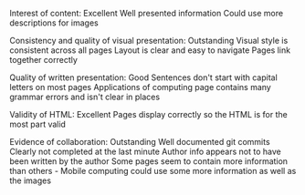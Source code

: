 Interest of content:
Excellent
Well presented information
Could use more descriptions for images


Consistency and quality of visual presentation:
Outstanding
Visual style is consistent across all pages
Layout is clear and easy to navigate
Pages link together correctly

Quality of written presentation:
Good
Sentences don't start with capital letters on most pages
Applications of computing page contains many grammar errors and isn't clear in places
	
Validity of HTML:
Excellent
Pages display correctly so the HTML is for the most part valid

Evidence of collaboration:
Outstanding
Well documented git commits
Clearly not completed at the last minute
Author info appears not to have been written by the author
Some pages seem to contain more information than others - Mobile computing could use some more information as well as the images